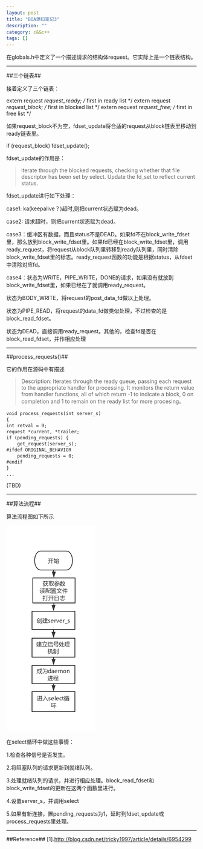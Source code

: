 ```yaml
---
layout: post
title: "BOA源码笔记3"
description: ""
category: c&&c++
tags: []
---
```


在globals.h中定义了一个描述请求的结构体request。它实际上是一个链表结构。

-------------------------------------------------------------

##三个链表##

接着定义了三个链表：
   
   extern request *request_ready;  /* first in ready list */
   extern request *request_block;  /* first in blocked list */
   extern request *request_free;   /* first in free list */

如果request_block不为空，fdset_update将合适的request从block链表里移动到ready链表里。
   
   if (request_block)
       fdset_update();

fdset_update的作用是：

> iterate through the blocked requests, checking whether that file descriptor has been set by select. Update the fd_set to reflect current status.

fdset_update进行如下处理：

case1: ka(keepalive？)超时,则把current状态赋为dead。

case2: 请求超时，则把current状态赋为dead。

case3：缓冲区有数据，而且status不是DEAD。如果fd不在block_write_fdset里，那么放到block_write_fdset里。如果fd已经在block_write_fdset里，调用ready_request，将request从block队列里转移到ready队列里，同时清除block_write_fdset里的标志。ready_request函数的功能是根据status，从fdset中清除对应fd。

case4：状态为WRITE，PIPE_WRITE，DONE的请求，如果没有就放到block_write_fdset里，如果已经在了就调用ready_request。
        
状态为BODY_WRITE，将request的post_data_fd做以上处理。

状态为PIPE_READ，将request的data_fd做类似处理，不过检查的是block_read_fdset。
        
状态为DEAD，直接调用ready_request。其他的，检查fd是否在block_read_fdset，并作相应处理

------------------------------------------------------------

##process_requests()##

它的作用在源码中有描述

> Description: Iterates through the ready queue, passing each request to the appropriate handler for processing.  It monitors the return value from handler functions, all of which return -1 to indicate a block, 0 on completion and 1 to remain on the ready list for more procesing。

    void process_requests(int server_s)
    {
    int retval = 0;
    request *current, *trailer;
    if (pending_requests) {
        get_request(server_s);
    #ifdef ORIGINAL_BEHAVIOR
        pending_requests = 0;
    #endif
    }
    ...

(TBD)
    

-------------------------------------

##算法流程##

算法流程图如下所示

![图片](/assets/images/BOA3-1.png)

在select循环中做这些事情：

1.检查各种信号是否发生。

2.将阻塞队列的请求更新到就绪队列。

3.处理就绪队列的请求，并进行相应处理。block_read_fdset和block_write_fdset的更新在这两个函数里进行。

4.设置server_s，并调用select

5.如果有新连接，置pending_requests为1，延时到fdset_update或process_requests里处理。

--------------------------------------------------------------------

##Reference##
[1].http://blog.csdn.net/tricky1997/article/details/6954299
